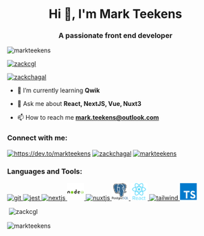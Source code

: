 <h1 align="center">Hi 👋, I'm Mark Teekens</h1>
<h3 align="center">A passionate front end developer</h3>

<p align="left"> <img src="https://komarev.com/ghpvc/?username=markteekens&label=Profile%20views&color=0e75b6&style=flat" alt="markteekens" /> </p>

<p align="left"> <a href="https://github.com/ryo-ma/github-profile-trophy"><img src="https://github-profile-trophy.vercel.app/?username=markteekens" alt="zackcgl" /></a> </p>

<p align="left"> <a href="https://twitter.com/zackchagal" target="blank"><img src="https://img.shields.io/twitter/follow/zackchagal?logo=twitter&style=for-the-badge" alt="zackchagal" /></a> </p>

- 🌱 I’m currently learning **Qwik**

- 💬 Ask me about **React, NextJS, Vue, Nuxt3**

- 📫 How to reach me **mark.teekens@outlook.com**

<h3 align="left">Connect with me:</h3>
<p align="left">
<a href="https://dev.to/https://dev.to/markteekens" target="blank"><img align="center" src="https://raw.githubusercontent.com/rahuldkjain/github-profile-readme-generator/master/src/images/icons/Social/devto.svg" alt="https://dev.to/markteekens" height="30" width="40" /></a>
<a href="https://twitter.com/zackchagal" target="blank"><img align="center" src="https://raw.githubusercontent.com/rahuldkjain/github-profile-readme-generator/master/src/images/icons/Social/twitter.svg" alt="zackchagal" height="30" width="40" /></a>
<a href="https://linkedin.com/in/markteekens" target="blank"><img align="center" src="https://raw.githubusercontent.com/rahuldkjain/github-profile-readme-generator/master/src/images/icons/Social/linked-in-alt.svg" alt="markteekens" height="30" width="40" /></a>
</p>

<h3 align="left">Languages and Tools:</h3>
<p align="left"> <a href="https://git-scm.com/" target="_blank" rel="noreferrer"> <img src="https://www.vectorlogo.zone/logos/git-scm/git-scm-icon.svg" alt="git" width="40" height="40"/> </a> <a href="https://jestjs.io" target="_blank" rel="noreferrer"> <img src="https://www.vectorlogo.zone/logos/jestjsio/jestjsio-icon.svg" alt="jest" width="40" height="40"/> </a> <a href="https://nextjs.org/" target="_blank" rel="noreferrer"> <img src="https://seeklogo.com/images/N/next-js-icon-logo-EE302D5DBD-seeklogo.com.png" alt="nextjs" width="40" height="40"/> </a> <a href="https://nodejs.org" target="_blank" rel="noreferrer"> <img src="https://raw.githubusercontent.com/devicons/devicon/master/icons/nodejs/nodejs-original-wordmark.svg" alt="nodejs" width="40" height="40"/> </a> <a href="https://nuxtjs.org/" target="_blank" rel="noreferrer"> <img src="https://www.vectorlogo.zone/logos/nuxtjs/nuxtjs-icon.svg" alt="nuxtjs" width="40" height="40"/> </a> <a href="https://www.postgresql.org" target="_blank" rel="noreferrer"> <img src="https://raw.githubusercontent.com/devicons/devicon/master/icons/postgresql/postgresql-original-wordmark.svg" alt="postgresql" width="40" height="40"/> </a> <a href="https://reactjs.org/" target="_blank" rel="noreferrer"> <img src="https://raw.githubusercontent.com/devicons/devicon/master/icons/react/react-original-wordmark.svg" alt="react" width="40" height="40"/> </a>  <a href="https://tailwindcss.com/" target="_blank" rel="noreferrer"> <img src="https://www.vectorlogo.zone/logos/tailwindcss/tailwindcss-icon.svg" alt="tailwind" width="40" height="40"/> </a> <a href="https://www.typescriptlang.org/" target="_blank" rel="noreferrer"> <img src="https://raw.githubusercontent.com/devicons/devicon/master/icons/typescript/typescript-original.svg" alt="typescript" width="40" height="40"/> </a> </p>

<p>&nbsp;<img align="center" src="https://github-readme-stats.vercel.app/api?username=markteekens&show_icons=true&locale=en" alt="zackcgl" /></p>

<p><img align="center" src="https://github-readme-streak-stats.herokuapp.com/?user=markteekens&" alt="markteekens" /></p>
